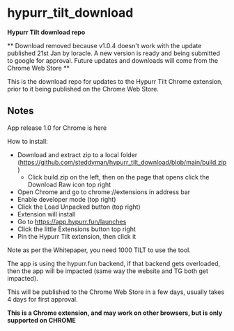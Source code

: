 # hypurr_tilt_download
**Hypurr Tilt download repo**

**
Download removed because v1.0.4 doesn't work with the update published 21st Jan by loracle.
A new version is ready and being submitted to google for approval.
Future updates and downloads will come from the Chrome Web Store
**

This is the download repo for updates to the Hypurr Tilt Chrome extension, prior to it being published on the Chrome Web Store.

## Notes
App release 1.0 for Chrome is here

How to install:
- Download and extract zip to a local folder (https://github.com/steddyman/hypurr_tilt_download/blob/main/build.zip)
  - Click build.zip on the left, then on the page that opens click the Download Raw icon top right
- Open Chrome and go to chrome://extensions in address bar
- Enable developer mode (top right)
- Click the Load Unpacked button (top right)
- Extension will install
- Go to https://app.hypurr.fun/launches
- Click the little Extensions button top right
- Pin the Hypurr Tilt extension, then click it

Note as per the Whitepaper, you need 1000 TILT to use the tool.

The app is using the hypurr.fun backend, if that backend gets overloaded, then the app will be impacted (same way the website and TG both get impacted).

This will be published to the Chrome Web Store in a few days, usually takes 4 days for first approval.

**This is a Chrome extension, and may work on other browsers, but is only supported on CHROME**

